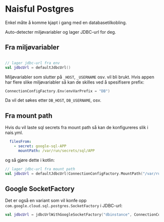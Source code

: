 Naisful Postgres
================

Enkel måte å komme kjapt i gang med en databasetilkobling.

Auto-detecter miljøvariabler og lager JDBC-url for deg.

## Fra miljøvariabler
```kotlin

// lager jdbc-url fra env
val jdbcUrl = defaultJdbcUrl()
```

Miljøvariabler som slutter på `_HOST`, `_USERNAME` osv. vil bli brukt.
Hvis appen har flere slike miljøvariabler så kan de skilles ved å spesifisere prefix:
```kotlin
ConnectionConfigFactory.Env(envVarPrefix = "DB")
```
Da vil det søkes etter `DB_HOST`, `DB_USERNAME`, osv.

## Fra mount path
Hvis du vil laste sql secrets fra mount path så kan de konfigureres slik i nais.yml. 
```yml
  filesFrom:
    - secret: google-sql-APP
      mountPath: /var/run/secrets/sql/APP
```
og så gjøre dette i kotlin:
```kotlin
// lager jdbc-url fra mount path
val jdbcUrl = defaultJdbcUrl(ConnectionConfigFactory.MountPath("/var/run/secrets/sql/APP"))
```

## Google SocketFactory

Det er også en variant som vil konfe opp `com.google.cloud.sql.postgres.SocketFactory` i JDBC-url:
```kotlin
val jdbcUrl = jdbcUrlWithGoogleSocketFactory("dbinstance", ConnectionConfigFactory.Env())
```